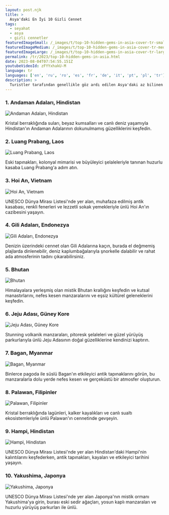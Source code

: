 ```yaml
---
layout: post.njk
title: >
  Asya'daki En İyi 10 Gizli Cennet
tags:
  - seyahat
  - asya
  - gizli cennetler
featuredImageSmall: /_images/t/top-10-hidden-gems-in-asia-cover-tr-small.webp
featuredImageMedium: /_images/t/top-10-hidden-gems-in-asia-cover-tr-medium.webp
featuredImageLarge: /_images/t/top-10-hidden-gems-in-asia-cover-tr-large.webp
permalink: /tr/2023/top-10-hidden-gems-in-asia.html
date: 2023-08-04T07:54:55.151Z
youtubeVideoId: zFYYxhakU-M
language: tr
languages: ['en', 'ru', 'ro', 'es', 'fr', 'de', 'it', 'pt', 'pl', 'tr']
description: >
  Turistler tarafından genellikle göz ardı edilen Asya'daki az bilinen ancak büyüleyici destinasyonları keşfedin. Sakin plajlardan mistik tapınaklara, bu liste sizi bilindik rotadan uzak bir maceraya götürecek.
---
```


### 1. Andaman Adaları, Hindistan

![Andaman Adaları, Hindistan](/_images/9/9b684b1a6b16f236242f7da8e3893593-medium.webp)

Kristal berraklığında suları, beyaz kumsalları ve canlı deniz yaşamıyla Hindistan'ın Andaman Adalarının dokunulmamış güzelliklerini keşfedin.

### 2. Luang Prabang, Laos

![Luang Prabang, Laos](/_images/e/e656a58ba1d3ee8e51d73601aaae1d1b-medium.webp)

Eski tapınakları, kolonyal mimarisi ve büyüleyici şelaleleriyle tanınan huzurlu kasaba Luang Prabang'a adım atın.

### 3. Hoi An, Vietnam

![Hoi An, Vietnam](/_images/3/3863168cab5beb42a2dd97a1dd758928-medium.webp)

UNESCO Dünya Mirası Listesi'nde yer alan, muhafaza edilmiş antik kasabası, renkli fenerleri ve lezzetli sokak yemekleriyle ünlü Hoi An'ın cazibesini yaşayın.

### 4. Gili Adaları, Endonezya

![Gili Adaları, Endonezya](/_images/4/4123a51e5621331a177cdd71f638c7ba-medium.webp)

Denizin üzerindeki cennet olan Gili Adalarına kaçın, burada el değmemiş plajlarda dinlenebilir, deniz kaplumbağalarıyla şnorkelle dalabilir ve rahat ada atmosferinin tadını çıkarabilirsiniz.

### 5. Bhutan

![Bhutan](/_images/a/aeb9414c121afd276238ace735a5b828-medium.webp)

Himalayalara yerleşmiş olan mistik Bhutan krallığını keşfedin ve kutsal manastırlarını, nefes kesen manzaralarını ve eşsiz kültürel geleneklerini keşfedin.

### 6. Jeju Adası, Güney Kore

![Jeju Adası, Güney Kore](/_images/3/3276655bc030eadb7ada725bdda3d376-medium.webp)

Stunning volkanik manzaraları, pitoresk şelaleleri ve güzel yürüyüş parkurlarıyla ünlü Jeju Adasının doğal güzelliklerine kendinizi kaptırın.

### 7. Bagan, Myanmar

![Bagan, Myanmar](/_images/3/30f95e7fd933da6705bdeb02d4ce57a1-medium.webp)

Binlerce pagoda ile süslü Bagan'ın etkileyici antik tapınaklarını görün, bu manzaralarla dolu yerde nefes kesen ve gerçeküstü bir atmosfer oluşturun.

### 8. Palawan, Filipinler

![Palawan, Filipinler](/_images/2/288c2f03b0bb0a23108c4c95458eb24b-medium.webp)

Kristal berraklığında lagünleri, kalker kayalıkları ve canlı sualtı ekosistemleriyle ünlü Palawan'ın cennetinde gevşeyin.

### 9. Hampi, Hindistan

![Hampi, Hindistan](/_images/4/4c079faa4326d7f28b2ee9818f1b9c5e-medium.webp)

UNESCO Dünya Mirası Listesi'nde yer alan Hindistan'daki Hampi'nin kalıntılarını keşfederken, antik tapınakları, kayaları ve etkileyici tarihini yaşayın.

### 10. Yakushima, Japonya

![Yakushima, Japonya](/_images/a/afe6615f51545642e8b1865c6924c623-medium.webp)

UNESCO Dünya Mirası Listesi'nde yer alan Japonya'nın mistik ormanı Yakushima'ya girin, burası eski sedir ağaçları, yosun kaplı manzaraları ve huzurlu yürüyüş parkurları ile ünlü.

